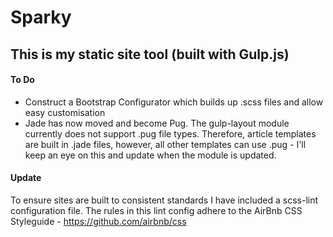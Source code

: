 # Sparky

## This is my static site tool (built with Gulp.js)

#### To Do
- Construct a Bootstrap Configurator which builds up .scss files and allow easy customisation
- Jade has now moved and become Pug. The gulp-layout module currently does not support .pug file types. Therefore, article templates are built in .jade files, however, all other templates can use .pug - I'll keep an eye on this and update when the module is updated.

#### Update
To ensure sites are built to consistent standards I have included a scss-lint configuration file. The rules in this lint config adhere to the AirBnb CSS Styleguide - https://github.com/airbnb/css
